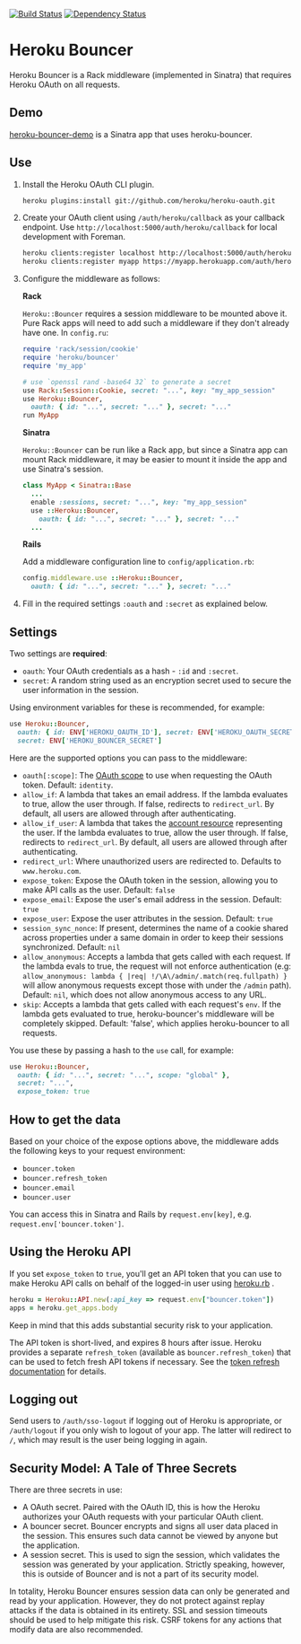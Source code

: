 [![Build Status](https://travis-ci.org/heroku/heroku-bouncer.png)](https://travis-ci.org/heroku/heroku-bouncer)
[![Dependency Status](https://gemnasium.com/heroku/heroku-bouncer.png)](https://gemnasium.com/heroku/heroku-bouncer)

# Heroku Bouncer

Heroku Bouncer is a Rack middleware (implemented in Sinatra) that
requires Heroku OAuth on all requests.

## Demo

[heroku-bouncer-demo](https://github.com/schneems/heroku-bouncer-demo) is a
Sinatra app that uses heroku-bouncer.

## Use

1. Install the Heroku OAuth CLI plugin.

    ```sh
    heroku plugins:install git://github.com/heroku/heroku-oauth.git
    ```

2. Create your OAuth client using `/auth/heroku/callback` as your
   callback endpoint. Use `http://localhost:5000/auth/heroku/callback`
   for local development with Foreman.

    ```sh
    heroku clients:register localhost http://localhost:5000/auth/heroku/callback
    heroku clients:register myapp https://myapp.herokuapp.com/auth/heroku/callback
    ```

3. Configure the middleware as follows:

    **Rack**

    `Heroku::Bouncer` requires a session middleware to be mounted above
    it. Pure Rack apps will need to add such a middleware if they don't
    already have one. In `config.ru`:

    ```ruby
    require 'rack/session/cookie'
    require 'heroku/bouncer'
    require 'my_app'

    # use `openssl rand -base64 32` to generate a secret
    use Rack::Session::Cookie, secret: "...", key: "my_app_session"
    use Heroku::Bouncer,
      oauth: { id: "...", secret: "..." }, secret: "..."
    run MyApp
    ```

    **Sinatra**

    `Heroku::Bouncer` can be run like a Rack app, but since a Sinatra
    app can mount Rack middleware, it may be easier to mount it inside
    the app and use Sinatra's session.

    ```ruby
    class MyApp < Sinatra::Base
      ...
      enable :sessions, secret: "...", key: "my_app_session"
      use ::Heroku::Bouncer,
        oauth: { id: "...", secret: "..." }, secret: "..."
      ...
    ```

    **Rails**

    Add a middleware configuration line to `config/application.rb`:

    ```ruby
    config.middleware.use ::Heroku::Bouncer,
      oauth: { id: "...", secret: "..." }, secret: "..."
    ```

4. Fill in the required settings `:oauth` and `:secret` as explained
   below.

## Settings

Two settings are **required**:

* `oauth`: Your OAuth credentials as a hash - `:id` and `:secret`.
* `secret`: A random string used as an encryption secret used to secure
  the user information in the session.

Using environment variables for these is recommended, for example:

```ruby
use Heroku::Bouncer,
  oauth: { id: ENV['HEROKU_OAUTH_ID'], secret: ENV['HEROKU_OAUTH_SECRET'] },
  secret: ENV['HEROKU_BOUNCER_SECRET']
```

Here are the supported options you can pass to the middleware:

* `oauth[:scope]`: The [OAuth scope][] to use when requesting the OAuth
  token. Default: `identity`.
* `allow_if`: A lambda that takes an email address. If the lambda evaluates to
  true, allow the user through. If false, redirects to `redirect_url`.
  By default, all users are allowed through after authenticating.
* `allow_if_user`: A lambda that takes the 
  [account resource](https://devcenter.heroku.com/articles/platform-api-reference#account) 
  representing the user. If the lambda evaluates to true, allow the user
  through. If false, redirects to `redirect_url`. By default, all users are
  allowed through after authenticating.
* `redirect_url`: Where unauthorized users are redirected to. Defaults to
  `www.heroku.com`.
* `expose_token`: Expose the OAuth token in the session, allowing you to
  make API calls as the user. Default: `false`
* `expose_email`: Expose the user's email address in the session.
  Default: `true`
* `expose_user`: Expose the user attributes in the session. Default:
  `true`
* `session_sync_nonce`: If present, determines the name of a cookie
  shared across properties under a same domain in order to keep their
  sessions synchronized. Default: `nil`
* `allow_anonymous`: Accepts a lambda that gets called with each
  request. If the lambda evals to true, the request will not enforce
  authentication (e.g:
  `allow_anonymous: lambda { |req| !/\A\/admin/.match(req.fullpath) }`
  will allow anonymous requests except those with under the `/admin`
  path). Default: `nil`, which does not allow anonymous access to any
  URL.
* `skip`: Accepts a lambda that gets called with each request's `env`.
  If the lambda gets evaluated to true, heroku-bouncer's middleware will
  be completely skipped. Default: 'false', which applies heroku-bouncer
  to all requests.

You use these by passing a hash to the `use` call, for example:


```ruby
use Heroku::Bouncer,
  oauth: { id: "...", secret: "...", scope: "global" },
  secret: "...",
  expose_token: true
```

## How to get the data

Based on your choice of the expose options above, the middleware adds
the following keys to your request environment:

* `bouncer.token`
* `bouncer.refresh_token`
* `bouncer.email`
* `bouncer.user`

You can access this in Sinatra and Rails by  `request.env[key]`, e.g.
`request.env['bouncer.token']`.

## Using the Heroku API

If you set `expose_token` to `true`, you'll get an API token that you
can use to make Heroku API calls on behalf of the logged-in user using
[heroku.rb][] .

```ruby
heroku = Heroku::API.new(:api_key => request.env["bouncer.token"])
apps = heroku.get_apps.body
```

Keep in mind that this adds substantial security risk to your
application.

The API token is short-lived, and expires 8 hours after issue. Heroku provides
a separate `refresh_token` (available as `bouncer.refresh_token`) that can be
used to fetch fresh API tokens if necessary. See the
[token refresh documentation](https://devcenter.heroku.com/articles/oauth#token-refresh)
for details.

## Logging out

Send users to `/auth/sso-logout` if logging out of Heroku is
appropriate, or `/auth/logout` if you only wish to logout of your app.
The latter will redirect to `/`, which may result is the user being
logging in again.

## Security Model: A Tale of Three Secrets

There are three secrets in use:

* A OAuth secret. Paired with the OAuth ID, this is how the Heroku
  authorizes your OAuth requests with your particular OAuth client.
* A bouncer secret. Bouncer encrypts and signs all user data placed in
  the session. This ensures such data cannot be viewed by anyone but the
  application.
* A session secret. This is used to sign the session, which validates
  the session was generated by your application. Strictly speaking,
  however, this is outside of Bouncer and is not a part of its security
  model.

In totality, Heroku Bouncer ensures session data can only be generated
and read by your application. However, they do not protect against
replay attacks if the data is obtained in its entirety. SSL and session
timeouts should be used to help mitigate this risk. CSRF tokens for any
actions that modify data are also recommended.

[Rack::Builder]: http://rack.rubyforge.org/doc/Rack/Builder.html
[inheritance]: https://gist.github.com/wuputah/5534428
[OAuth scope]: https://devcenter.heroku.com/articles/oauth#scopes
[heroku.rb]: https://github.com/heroku/heroku.rb
